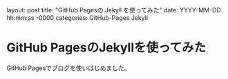 layout: post
title: "GitHub Pagesの Jekyll を使ってみた"
date: YYYY-MM-DD hh:mm:ss -0000
categories: GitHub-Pages Jekyll

# GitHub PagesのJekyllを使ってみた

GitHub Pagesでブログを使いはじめました。
